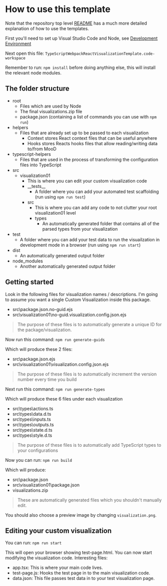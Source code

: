# How to use this template

Note that the repository top level [README](../../README.md) has a much more detailed explanation of how to use the templates.

First you'll need to set up Visual Studio Code and Node, see [Development Environment](../../README.md#development-environment)

Next open this file: ```TypeScriptWebpackReactVisualizationTemplate.code-workspace```

Remember to run: ```npm install``` before doing anything else, this will install the relevant node modules.

## The folder structure
- root
    - Files which are used by Node
    - The final visualizations.zip file
    - package.json (containing a list of commands you can use with ```npm run```) 
- helpers
    - Files that are already set up to be passed to each visualization
      - Context stores React context files that can be useful anywhere
      - Hooks stores Reacts hooks files that allow reading/writing data to/from MooD
- typescript-helpers
    - Files that are used in the process of transforming the configuration files into TypeScript
- src
    - visualization01
        - This is where you can edit your custom visualization code
        - \_\_tests__
            - A folder where you can add your automated test scaffolding (run using ```npm run test```)
        - src
            - This is where you can add any code to not clutter your root visualization01 level
            - types
                - An automatically generated folder that contains all of the parsed types from your visualization
- test
    - A folder where you can add your test data to run the visuailzation in development mode in a browser (run using ```npm run start```)
- dist
     - An automatically generated output folder
- node_modules
    - Another automatically generated output folder

## Getting started

Look in the following files for visualization names / descriptions. I'm going to assume you want a single Custom Visualization inside this package.

- src\package.json.no-guid.ejs
- src\visualization01\no-guid.visualization.config.json.ejs

> The purpose of these files is to automatically generate a unique ID for the package/visualization.

Now run this command: ```npm run generate-guids```

Which will produce these 2 files:

- src\package.json.ejs
- src\visualization01\visualization.config.json.ejs

> The purpose of these files is to automatically increment the version number every time you build

Next run this command: ```npm run generate-types```

Which will produce these 6 files under each visualization

- src\types\actions.ts
- src\types\data.d.ts
- src\types\inputs.ts
- src\types\outputs.ts
- src\types\state.d.ts
- src\types\style.d.ts

> The purpose of these files is to automatically add TypeScript types to your configurations

Now you can run: ```npm run build```

Which will produce:

- src\package.json
- src\visualization01\package.json
- visualizations.zip
> These are automatically generated files which you shouldn't manually edit.

You should also choose a preview image by changing ```visualization.png```.

## Editing your custom visualization

You can run: ```npm run start```

This will open your browser showing test-page.html. You can now start modifying the visualization code.
Interesting files:
- app.tsx: This is where your main code lives.
- test-page.js: Hooks the test page in to the main visualization code.
- data.json: This file passes test data in to your test visualization page.
